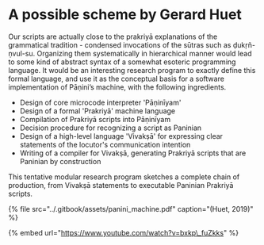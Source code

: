 # A possible scheme by Gerard Huet

Our scripts are actually close to the prakriyā explanations of the grammatical tradition - condensed invocations of the sūtras such as ḍukṛñ-ṇvul-su. Organizing them systematically in hierarchical manner would lead to some kind of abstract syntax of a somewhat esoteric programming language. It would be an interesting research program to exactly define this formal language, and use it as the conceptual basis for a software implementation of Pāṇini’s machine, with the following ingredients.

* Design of core microcode interpreter 'Pāṇinīyam'
* Design of a formal 'Prakriyā' machine language
* Compilation of Prakriyā scripts into Pāṇinīyam
* Decision procedure for recognizing a script as Paninian
* Design of a high-level language 'Vivakṣā' for expressing clear statements of the locutor's communication intention
* Writing of a compiler for Vivakṣā, generating Prakriyā scripts that are Paninian by construction

This tentative modular research program sketches a complete chain of production, from Vivakṣā statements to executable Paninian Prakriyā scripts.

{% file src="../.gitbook/assets/panini\_machine.pdf" caption="\(Huet, 2019\)" %}

{% embed url="https://www.youtube.com/watch?v=bxkp\_fuZkks" %}



